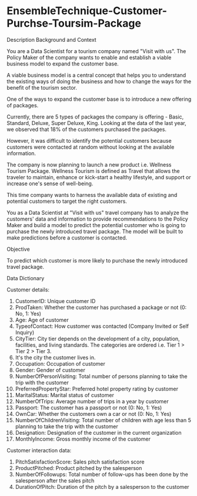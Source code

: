 # EnsembleTechnique-Customer-Purchse-Toursim-Package
Description
Background and Context

You are a Data Scientist for a tourism company named "Visit with us". The Policy Maker of the company wants to enable and establish a viable business model to expand the customer base.

A viable business model is a central concept that helps you to understand the existing ways of doing the business and how to change the ways for the benefit of the tourism sector.

One of the ways to expand the customer base is to introduce a new offering of packages.

Currently, there are 5 types of packages the company is offering - Basic, Standard, Deluxe, Super Deluxe, King. Looking at the data of the last year, we observed that 18% of the customers purchased the packages.

However, it was difficult to identify the potential customers because customers were contacted at random without looking at the available information.


The company is now planning to launch a new product i.e. Wellness Tourism Package. Wellness Tourism is defined as Travel that allows the traveler to maintain, enhance or kick-start a healthy lifestyle, and support or increase one's sense of well-being.

This time company wants to harness the available data of existing and potential customers to target the right customers.

You as a Data Scientist at "Visit with us" travel company has to analyze the customers' data and information to provide recommendations to the Policy Maker and build a model to predict the potential customer who is going to purchase the newly introduced travel package. The model will be built to make predictions before a customer is contacted.

Objective

To predict which customer is more likely to purchase the newly introduced travel package.

Data Dictionary

Customer details:

1. CustomerID: Unique customer ID
2. ProdTaken: Whether the customer has purchased a package or not (0: No, 1: Yes)
3. Age: Age of customer
4. TypeofContact: How customer was contacted (Company Invited or Self Inquiry)
5. CityTier: City tier depends on the development of a city, population, facilities, and living standards. The categories are ordered i.e. Tier 1 > Tier 2 > Tier 3. 
6. It's the city the customer lives in.
7. Occupation: Occupation of customer
8. Gender: Gender of customer
9. NumberOfPersonVisiting: Total number of persons planning to take the trip with the customer
10. PreferredPropertyStar: Preferred hotel property rating by customer
11. MaritalStatus: Marital status of customer
12. NumberOfTrips: Average number of trips in a year by customer
13. Passport: The customer has a passport or not (0: No, 1: Yes)
14. OwnCar: Whether the customers own a car or not (0: No, 1: Yes)
15. NumberOfChildrenVisiting: Total number of children with age less than 5 planning to take the trip with the customer
16. Designation: Designation of the customer in the current organization
17. MonthlyIncome: Gross monthly income of the customer


Customer interaction data: 

1. PitchSatisfactionScore: Sales pitch satisfaction score
2. ProductPitched: Product pitched by the salesperson
3. NumberOfFollowups: Total number of follow-ups has been done by the salesperson after the sales pitch
4. DurationOfPitch: Duration of the pitch by a salesperson to the customer
